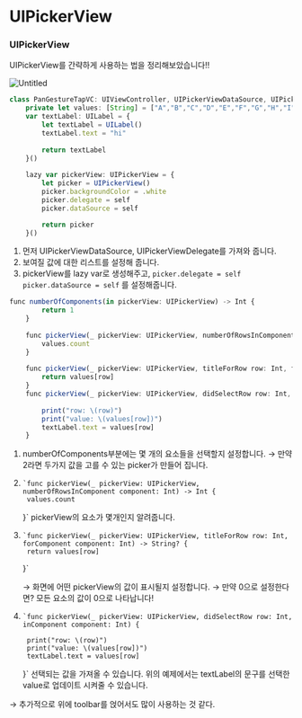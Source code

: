 # UIPickerView

### UIPickerView

UIPickerView를 간략하게 사용하는 법을 정리해보았습니다!!

![Untitled](https://prod-files-secure.s3.us-west-2.amazonaws.com/2a65dd92-1694-460a-a843-42f41adf38d8/b5cbb31d-5cd6-4537-8cfd-e5f038928880/Untitled.png)

```jsx
class PanGestureTapVC: UIViewController, UIPickerViewDataSource, UIPickerViewDelegate {
    private let values: [String] = ["A","B","C","D","E","F","G","H","I"]
    var textLabel: UILabel = {
        let textLabel = UILabel()
        textLabel.text = "hi"
        
        return textLabel
    }()
    
    lazy var pickerView: UIPickerView = {
        let picker = UIPickerView()
        picker.backgroundColor = .white
        picker.delegate = self
        picker.dataSource = self

        return picker
    }()
```

1. 먼저 UIPickerViewDataSource, UIPickerViewDelegate를 가져와 줍니다.
2. 보여질 값에 대한 리스트를 설정해 줍니다.
3. pickerView를 lazy var로 생성해주고, `picker.delegate = self picker.dataSource = self`
를 설정해줍니다.

```jsx
func numberOfComponents(in pickerView: UIPickerView) -> Int {
        return 1
    }
    
    func pickerView(_ pickerView: UIPickerView, numberOfRowsInComponent component: Int) -> Int {
        values.count
    }
    
    func pickerView(_ pickerView: UIPickerView, titleForRow row: Int, forComponent component: Int) -> String? {
        return values[row]
    }
    func pickerView(_ pickerView: UIPickerView, didSelectRow row: Int, inComponent component: Int) {
        
        print("row: \(row)")
        print("value: \(values[row])")
        textLabel.text = values[row]
    }
```

1. numberOfComponents부분에는 몇 개의 요소들을 선택할지 설정합니다.
→ 만약 2라면 두가지 값을 고를 수 있는 picker가 만들어 집니다.
2.     `func pickerView(_ pickerView: UIPickerView, numberOfRowsInComponent component: Int) -> Int {
        values.count
    }`
pickerView의 요소가 몇개인지 알려줍니다.
3.     `func pickerView(_ pickerView: UIPickerView, titleForRow row: Int, forComponent component: Int) -> String? {
        return values[row]
    }`
    
    → 화면에 어떤 pickerView의 값이 표시될지 설정합니다.
    → 만약 0으로 설정한다면? 모든 요소의 값이 0으로 나타납니다!
    
4.     `func pickerView(_ pickerView: UIPickerView, didSelectRow row: Int, inComponent component: Int) {
        
        print("row: \(row)")
        print("value: \(values[row])")
        textLabel.text = values[row]
    }`
선택되는 값을 가져올 수 있습니다.
위의 예제에서는 textLabel의 문구를 선택한 value로 업데이트 시켜줄 수 있습니다.

→ 추가적으로 위에 toolbar를 얹어서도 많이 사용하는 것 같다.